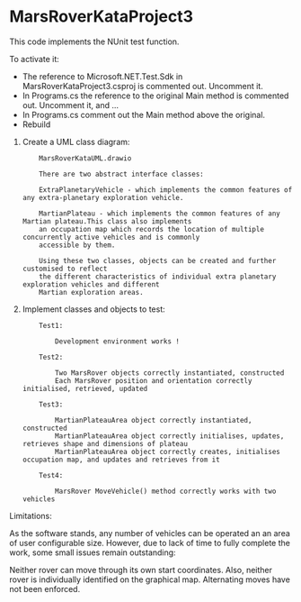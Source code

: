 # MarsRoverKataProject3


This code implements the NUnit test function.

To activate it:

* The reference to Microsoft.NET.Test.Sdk in MarsRoverKataProject3.csproj is commented out. Uncomment it.
* In Programs.cs the reference to the original Main method is commented out. Uncomment it, and ...
* In Programs.cs comment out the Main method above the original.
* Rebuild


1.  Create a UML class diagram:

            MarsRoverKataUML.drawio

            There are two abstract interface classes:

            ExtraPlanetaryVehicle - which implements the common features of any extra-planetary exploration vehicle.

            MartianPlateau - which implements the common features of any Martian plateau.This class also implements
            an occupation map which records the location of multiple concurrently active vehicles and is commonly 
            accessible by them.

            Using these two classes, objects can be created and further customised to reflect
            the different characteristics of individual extra planetary exploration vehicles and different 
            Martian exploration areas.
            
2.  Implement classes and objects to test:

            Test1:
           
                Development environment works ! 

            Test2:
           
                Two MarsRover objects correctly instantiated, constructed
                Each MarsRover position and orientation correctly initialised, retrieved, updated 

            Test3:

                MartianPlateauArea object correctly instantiated, constructed
                MartianPlateauArea object correctly initialises, updates, retrieves shape and dimensions of plateau
                MartianPlateauArea object correctly creates, initialises occupation map, and updates and retrieves from it

            Test4:
           
                MarsRover MoveVehicle() method correctly works with two vehicles

Limitations:

As the software stands, any number of vehicles can be operated an an area of user configurable size.
However, due to lack of time to fully complete the work, some small issues remain outstanding:

Neither rover can move through its own start coordinates. 
Also, neither rover is individually identified on the graphical map.
Alternating moves have not been enforced.